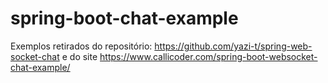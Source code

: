 # spring-boot-chat-example
Exemplos retirados do repositório: https://github.com/yazi-t/spring-web-socket-chat e do site https://www.callicoder.com/spring-boot-websocket-chat-example/
